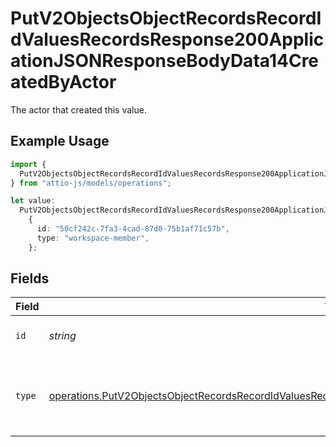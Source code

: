 # PutV2ObjectsObjectRecordsRecordIdValuesRecordsResponse200ApplicationJSONResponseBodyData14CreatedByActor

The actor that created this value.

## Example Usage

```typescript
import {
  PutV2ObjectsObjectRecordsRecordIdValuesRecordsResponse200ApplicationJSONResponseBodyData14CreatedByActor,
} from "attio-js/models/operations";

let value:
  PutV2ObjectsObjectRecordsRecordIdValuesRecordsResponse200ApplicationJSONResponseBodyData14CreatedByActor =
    {
      id: "50cf242c-7fa3-4cad-87d0-75b1af71c57b",
      type: "workspace-member",
    };
```

## Fields

| Field                                                                                                                                                                                                                                  | Type                                                                                                                                                                                                                                   | Required                                                                                                                                                                                                                               | Description                                                                                                                                                                                                                            |
| -------------------------------------------------------------------------------------------------------------------------------------------------------------------------------------------------------------------------------------- | -------------------------------------------------------------------------------------------------------------------------------------------------------------------------------------------------------------------------------------- | -------------------------------------------------------------------------------------------------------------------------------------------------------------------------------------------------------------------------------------- | -------------------------------------------------------------------------------------------------------------------------------------------------------------------------------------------------------------------------------------- |
| `id`                                                                                                                                                                                                                                   | *string*                                                                                                                                                                                                                               | :heavy_minus_sign:                                                                                                                                                                                                                     | An ID to identify the actor.                                                                                                                                                                                                           |
| `type`                                                                                                                                                                                                                                 | [operations.PutV2ObjectsObjectRecordsRecordIdValuesRecordsResponse200ApplicationJSONResponseBodyData14Type](../../models/operations/putv2objectsobjectrecordsrecordidvaluesrecordsresponse200applicationjsonresponsebodydata14type.md) | :heavy_minus_sign:                                                                                                                                                                                                                     | The type of actor. [Read more information on actor types here](/docs/actors).                                                                                                                                                          |